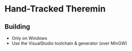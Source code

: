 # Hand-Tracked Theremin

## Building

* Only on Windows
* Use the VisualStudio toolchain & generator (over MinGW)
